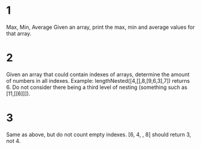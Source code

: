 # 1
Max, Min, Average
Given an array, print the max, min and average values for that array.

# 2
Given an array that could contain indexes of arrays,
determine the amount of numbers in all indexes. Example:
lengthNested([4,[],8,[9,6,3],7]) returns 6.
Do not consider there being a third level of nesting
(something such as [11,[[6]]]).

# 3 
Same as above, but do not count empty indexes.
[6, 4, , 8] should return 3, not 4.